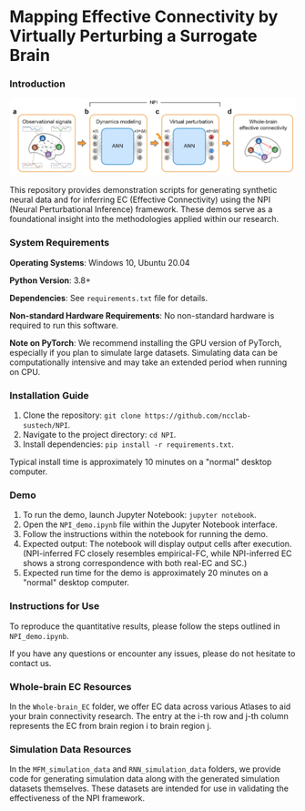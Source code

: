 # Mapping Effective Connectivity by Virtually Perturbing a Surrogate Brain

### Introduction

<img src=".\img\NPI_framework.jpg" alt="NPI_framework" style="zoom:80%;" />

This repository provides demonstration scripts for generating synthetic neural data and for inferring EC (Effective Connectivity) using the NPI (Neural Perturbational Inference) framework. These demos serve as a foundational insight into the methodologies applied within our research.

### System Requirements

**Operating Systems**: Windows 10, Ubuntu 20.04

**Python Version**: 3.8+

**Dependencies**: See `requirements.txt` file for details.

**Non-standard Hardware Requirements**: No non-standard hardware is required to run this software.

**Note on PyTorch**: We recommend installing the GPU version of PyTorch, especially if you plan to simulate large datasets. Simulating data can be computationally intensive and may take an extended period when running on CPU.

### Installation Guide

1. Clone the repository: `git clone https://github.com/ncclab-sustech/NPI`.
2. Navigate to the project directory: `cd NPI`.
3. Install dependencies: `pip install -r requirements.txt`.

Typical install time is approximately 10 minutes on a "normal" desktop computer.

### Demo

1. To run the demo, launch Jupyter Notebook: `jupyter notebook`.
2. Open the `NPI_demo.ipynb` file within the Jupyter Notebook interface.
3. Follow the instructions within the notebook for running the demo.
4. Expected output: The notebook will display output cells after execution. (NPI-inferred FC closely resembles empirical-FC, while NPI-inferred EC shows a strong correspondence with both real-EC and SC.)
5. Expected run time for the demo is approximately 20 minutes on a "normal" desktop computer.

### Instructions for Use

To reproduce the quantitative results, please follow the steps outlined in `NPI_demo.ipynb`.

If you have any questions or encounter any issues, please do not hesitate to contact us.

### Whole-brain EC Resources

In the `Whole-brain_EC` folder, we offer EC data across various Atlases to aid your brain connectivity research. The entry at the i-th row and j-th column represents the EC from brain region i to brain region j.

### Simulation Data Resources

In the `MFM_simulation_data` and `RNN_simulation_data` folders, we provide code for generating simulation data along with the generated simulation datasets themselves. These datasets are intended for use in validating the effectiveness of the NPI framework.